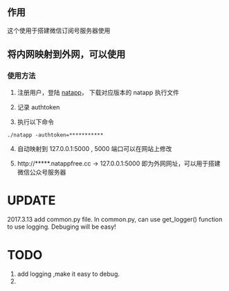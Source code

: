 ## 作用

这个使用于搭建微信订阅号服务器使用

## 将内网映射到外网，可以使用
### 使用方法
1. 注册用户，登陆 [natapp](https://natapp.cn)， 下载对应版本的 natapp 执行文件

2. 记录 authtoken

3. 执行以下命令
```
./natapp -authtoken=***********
```

4. 自动映射到 127.0.0.1:5000 , 5000 端口可以在网站上修改

5. http://*****.natappfree.cc -> 127.0.0.1:5000 即为外网网址，可以用于搭建微信公众号服务器

# UPDATE
2017.3.13
add common.py file. In common.py, can use get_logger() function to use logging.
Debuging will be easy!

# TODO
1.  add logging ,make it easy to debug.
2.
